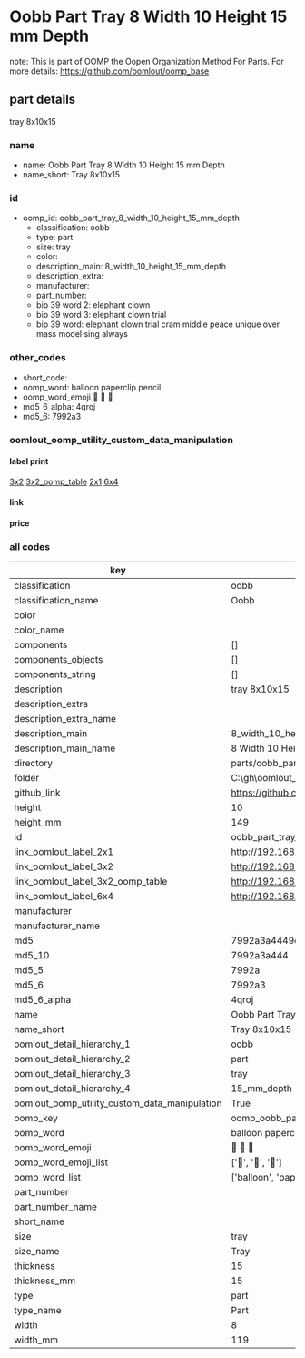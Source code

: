 # Oobb Part Tray 8 Width 10 Height 15 mm Depth  

note: This is part of OOMP the Oopen Organization Method For Parts. For more details: https://github.com/oomlout/oomp_base

##  part details
  



tray 8x10x15



### name
* name: Oobb Part Tray 8 Width 10 Height 15 mm Depth
* name_short: Tray 8x10x15 
### id
* oomp_id: oobb_part_tray_8_width_10_height_15_mm_depth
  * classification: oobb
  * type: part
  * size: tray
  * color: 
  * description_main: 8_width_10_height_15_mm_depth
  * description_extra: 
  * manufacturer: 
  * part_number: 
  * bip 39 word 2: elephant clown
  * bip 39 word 3: elephant clown trial
  * bip 39 word: elephant clown trial cram middle peace unique over mass model sing always

### other_codes
* short_code: 
* oomp_word: balloon paperclip pencil
* oomp_word_emoji :balloon: :paperclip: :pencil:
* md5_6_alpha: 4qroj
* md5_6: 7992a3






### oomlout_oomp_utility_custom_data_manipulation
#### label print
[3x2](http://192.168.1.245:1112/?label=oomp%204qroj)
[3x2_oomp_table](http://192.168.1.108:1112/?label=oomp%204qroj)
[2x1](http://192.168.1.242:1112/?label=oomp%204qroj)
[6x4](http://192.168.1.55:1112/?label=oomp%204qroj)    

#### link

                              

#### price







### all codes 
| key | value |  
| --- | --- |  
| classification | oobb |  
| classification_name | Oobb |  
| color |  |  
| color_name |  |  
| components | [] |  
| components_objects | [] |  
| components_string | [] |  
| description | tray 8x10x15 |  
| description_extra |  |  
| description_extra_name |  |  
| description_main | 8_width_10_height_15_mm_depth |  
| description_main_name | 8 Width 10 Height 15 mm Depth |  
| directory | parts/oobb_part_tray_8_width_10_height_15_mm_depth |  
| folder | C:\gh\oomlout_oobb_version_4_generated_parts\parts\oobb_part_tray_8_width_10_height_15_mm_depth |  
| github_link | https://github.com/oomlout/oomlout_oomp_part_src/tree/main/parts/oobb_part_tray_8_width_10_height_15_mm_depth |  
| height | 10 |  
| height_mm | 149 |  
| id | oobb_part_tray_8_width_10_height_15_mm_depth |  
| link_oomlout_label_2x1 | http://192.168.1.242:1112/?label=oomp%204qroj |  
| link_oomlout_label_3x2 | http://192.168.1.245:1112/?label=oomp%204qroj |  
| link_oomlout_label_3x2_oomp_table | http://192.168.1.108:1112/?label=oomp%204qroj |  
| link_oomlout_label_6x4 | http://192.168.1.55:1112/?label=oomp%204qroj |  
| manufacturer |  |  
| manufacturer_name |  |  
| md5 | 7992a3a4449dfdb287462323d04b023e |  
| md5_10 | 7992a3a444 |  
| md5_5 | 7992a |  
| md5_6 | 7992a3 |  
| md5_6_alpha | 4qroj |  
| name | Oobb Part Tray 8 Width 10 Height 15 mm Depth |  
| name_short | Tray 8x10x15  |  
| oomlout_detail_hierarchy_1 | oobb |  
| oomlout_detail_hierarchy_2 | part |  
| oomlout_detail_hierarchy_3 | tray |  
| oomlout_detail_hierarchy_4 | 15_mm_depth |  
| oomlout_oomp_utility_custom_data_manipulation | True |  
| oomp_key | oomp_oobb_part_tray_8_width_10_height_15_mm_depth |  
| oomp_word | balloon paperclip pencil |  
| oomp_word_emoji | :balloon: :paperclip: :pencil: |  
| oomp_word_emoji_list | [':balloon:', ':paperclip:', ':pencil:'] |  
| oomp_word_list | ['balloon', 'paperclip', 'pencil'] |  
| part_number |  |  
| part_number_name |  |  
| short_name |  |  
| size | tray |  
| size_name | Tray |  
| thickness | 15 |  
| thickness_mm | 15 |  
| type | part |  
| type_name | Part |  
| width | 8 |  
| width_mm | 119 |  
